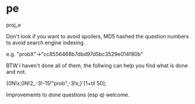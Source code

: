 # pe
proj_e

Don't look if you want to avoid spoilers, MD5 hashed the question numbers to avoid search engine indexing.

e.g.
"probX"->"cc8556468b7dbd97d5bc3529e014f80b"

BTW I haven't done all of them, the follwing can help you find what is done and not.

{0N!x;0N!2_-3!-15!"prob",-3!x;}'[1+til 50];

Improvements to done questions (esp q) welcome.
